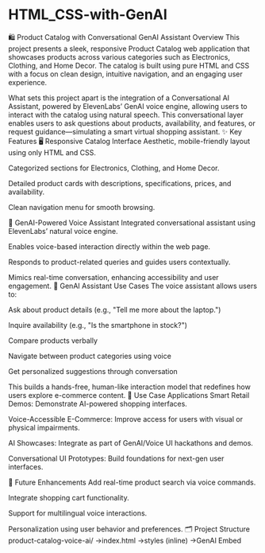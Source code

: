 # HTML_CSS-with-GenAI
🛍️ Product Catalog with Conversational GenAI Assistant
Overview
This project presents a sleek, responsive Product Catalog web application that showcases products across various categories such as Electronics, Clothing, and Home Decor. The catalog is built using pure HTML and CSS with a focus on clean design, intuitive navigation, and an engaging user experience.

What sets this project apart is the integration of a Conversational AI Assistant, powered by ElevenLabs’ GenAI voice engine, allowing users to interact with the catalog using natural speech. This conversational layer enables users to ask questions about products, availability, and features, or request guidance—simulating a smart virtual shopping assistant.
✨ Key Features
🖥️ Responsive Catalog Interface
Aesthetic, mobile-friendly layout using only HTML and CSS.

Categorized sections for Electronics, Clothing, and Home Decor.

Detailed product cards with descriptions, specifications, prices, and availability.

Clean navigation menu for smooth browsing.

🧠 GenAI-Powered Voice Assistant
Integrated conversational assistant using ElevenLabs’ natural voice engine.

Enables voice-based interaction directly within the web page.

Responds to product-related queries and guides users contextually.

Mimics real-time conversation, enhancing accessibility and user engagement.
🤖 GenAI Assistant Use Cases
The voice assistant allows users to:

Ask about product details (e.g., "Tell me more about the laptop.")

Inquire availability (e.g., "Is the smartphone in stock?")

Compare products verbally

Navigate between product categories using voice

Get personalized suggestions through conversation

This builds a hands-free, human-like interaction model that redefines how users explore e-commerce content.
🎯 Use Case Applications
Smart Retail Demos: Demonstrate AI-powered shopping interfaces.

Voice-Accessible E-Commerce: Improve access for users with visual or physical impairments.

AI Showcases: Integrate as part of GenAI/Voice UI hackathons and demos.

Conversational UI Prototypes: Build foundations for next-gen user interfaces.

📌 Future Enhancements
Add real-time product search via voice commands.

Integrate shopping cart functionality.

Support for multilingual voice interactions.

Personalization using user behavior and preferences.
🗂️ Project Structure
product-catalog-voice-ai/
->index.html
->styles (inline)
->GenAI Embed
